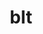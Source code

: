 ---
title: "blt"
layout: cache
categories: [package, v0.19]
meta: {"versions": ["0.4.1", "0.5.2"], "compilers": ["gcc@=11.1.0", "gcc@=7.3.1", "gcc@=7.5.0", "oneapi@=2022.1.0"], "oss": ["amzn2", "ubuntu18.04", "ubuntu20.04"], "platforms": ["linux"], "targets": ["aarch64", "neoverse_n1", "x86_64", "x86_64_v3"], "stacks": ["aws-isc", "aws-isc-aarch64", "data-vis-sdk", "e4s", "e4s-oneapi", "radiuss", "radiuss-aws", "radiuss-aws-aarch64"], "num_specs": 9, "num_specs_by_stack": {"aws-isc-aarch64": 2, "radiuss-aws-aarch64": 2, "aws-isc": 1, "radiuss-aws": 1, "radiuss": 1, "data-vis-sdk": 1, "e4s": 3, "e4s-oneapi": 1}}
spec_details: [{"hash": "srn6eyppddixzhmdor6coogwgpz2eosi", "compiler": "gcc@=7.3.1", "versions": ["0.5.2"], "os": "amzn2", "platform": "linux", "target": "aarch64", "variants": ["build_system=generic"], "stacks": ["aws-isc-aarch64", "radiuss-aws-aarch64"], "size": "-", "tarball": "https://binaries.spack.io/releases/v0.19/build_cache/linux-amzn2-aarch64/gcc-7.3.1/blt-0.5.2/linux-amzn2-aarch64-gcc-7.3.1-blt-0.5.2-srn6eyppddixzhmdor6coogwgpz2eosi.spack"}, {"hash": "te4ksm4octgyterhsdqv7ab3a3dwhtzu", "compiler": "gcc@=7.3.1", "versions": ["0.5.2"], "os": "amzn2", "platform": "linux", "target": "neoverse_n1", "variants": ["build_system=generic"], "stacks": ["aws-isc-aarch64", "radiuss-aws-aarch64"], "size": "-", "tarball": "https://binaries.spack.io/releases/v0.19/build_cache/linux-amzn2-neoverse_n1/gcc-7.3.1/blt-0.5.2/linux-amzn2-neoverse_n1-gcc-7.3.1-blt-0.5.2-te4ksm4octgyterhsdqv7ab3a3dwhtzu.spack"}, {"hash": "zlvpvsjm5ctpesp6lusvbt7kfijvqy6j", "compiler": "gcc@=7.3.1", "versions": ["0.5.2"], "os": "amzn2", "platform": "linux", "target": "x86_64_v3", "variants": ["build_system=generic"], "stacks": ["aws-isc", "radiuss-aws"], "size": "-", "tarball": "https://binaries.spack.io/releases/v0.19/build_cache/linux-amzn2-x86_64_v3/gcc-7.3.1/blt-0.5.2/linux-amzn2-x86_64_v3-gcc-7.3.1-blt-0.5.2-zlvpvsjm5ctpesp6lusvbt7kfijvqy6j.spack"}, {"hash": "bcoj3so732tuk2ggaadbdyu64zslrz3v", "compiler": "gcc@=7.5.0", "versions": ["0.5.2"], "os": "ubuntu18.04", "platform": "linux", "target": "x86_64", "variants": ["build_system=generic"], "stacks": ["radiuss"], "size": "-", "tarball": "https://binaries.spack.io/releases/v0.19/build_cache/linux-ubuntu18.04-x86_64/gcc-7.5.0/blt-0.5.2/linux-ubuntu18.04-x86_64-gcc-7.5.0-blt-0.5.2-bcoj3so732tuk2ggaadbdyu64zslrz3v.spack"}, {"hash": "cibd3szvpf75xhq5ek535klsxemr6h2g", "compiler": "gcc@=7.5.0", "versions": ["0.4.1"], "os": "ubuntu18.04", "platform": "linux", "target": "x86_64", "variants": ["build_system=generic"], "stacks": ["data-vis-sdk"], "size": "-", "tarball": "https://binaries.spack.io/releases/v0.19/build_cache/linux-ubuntu18.04-x86_64/gcc-7.5.0/blt-0.4.1/linux-ubuntu18.04-x86_64-gcc-7.5.0-blt-0.4.1-cibd3szvpf75xhq5ek535klsxemr6h2g.spack"}, {"hash": "xjwow6uve3sxukzu5zz3yt4iqs5tdwn3", "compiler": "gcc@=11.1.0", "versions": ["0.5.2"], "os": "ubuntu20.04", "platform": "linux", "target": "x86_64", "variants": ["build_system=generic"], "stacks": ["e4s"], "size": "-", "tarball": "https://binaries.spack.io/releases/v0.19/build_cache/linux-ubuntu20.04-x86_64/gcc-11.1.0/blt-0.5.2/linux-ubuntu20.04-x86_64-gcc-11.1.0-blt-0.5.2-xjwow6uve3sxukzu5zz3yt4iqs5tdwn3.spack"}, {"hash": "bcrvw3ouodjxaqfs5g74cxzghaagk4ce", "compiler": "gcc@=11.1.0", "versions": ["0.5.2"], "os": "ubuntu20.04", "platform": "linux", "target": "x86_64", "variants": ["build_system=generic"], "stacks": ["e4s"], "size": "-", "tarball": "https://binaries.spack.io/releases/v0.19/build_cache/linux-ubuntu20.04-x86_64/gcc-11.1.0/blt-0.5.2/linux-ubuntu20.04-x86_64-gcc-11.1.0-blt-0.5.2-bcrvw3ouodjxaqfs5g74cxzghaagk4ce.spack"}, {"hash": "nankml6qbpumeddfh5b4hrbtjz6m7r5a", "compiler": "gcc@=11.1.0", "versions": ["0.4.1"], "os": "ubuntu20.04", "platform": "linux", "target": "x86_64", "variants": ["build_system=generic"], "stacks": ["e4s"], "size": "-", "tarball": "https://binaries.spack.io/releases/v0.19/build_cache/linux-ubuntu20.04-x86_64/gcc-11.1.0/blt-0.4.1/linux-ubuntu20.04-x86_64-gcc-11.1.0-blt-0.4.1-nankml6qbpumeddfh5b4hrbtjz6m7r5a.spack"}, {"hash": "kxlx45cr2uel4k7midkibq6fnbgvv6yz", "compiler": "oneapi@=2022.1.0", "versions": ["0.5.2"], "os": "ubuntu20.04", "platform": "linux", "target": "x86_64", "variants": ["build_system=generic"], "stacks": ["e4s-oneapi"], "size": "-", "tarball": "https://binaries.spack.io/releases/v0.19/build_cache/linux-ubuntu20.04-x86_64/oneapi-2022.1.0/blt-0.5.2/linux-ubuntu20.04-x86_64-oneapi-2022.1.0-blt-0.5.2-kxlx45cr2uel4k7midkibq6fnbgvv6yz.spack"}]
---